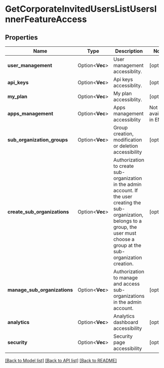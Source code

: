 # GetCorporateInvitedUsersListUsersInnerFeatureAccess

## Properties

Name | Type | Description | Notes
------------ | ------------- | ------------- | -------------
**user_management** | Option<**Vec<String>**> | User management accessiblity. | [optional]
**api_keys** | Option<**Vec<String>**> | Api keys accessiblity. | [optional]
**my_plan** | Option<**Vec<String>**> | My plan accessiblity. | [optional]
**apps_management** | Option<**Vec<String>**> | Apps management accessiblity | Not available in ENTv2 | [optional]
**sub_organization_groups** | Option<**Vec<String>**> | Group creation, modification or deletion accessibility | [optional]
**create_sub_organizations** | Option<**Vec<String>**> | Authorization to create sub-organization in the admin account. If the user creating the sub-organization, belongs to a group, the user must choose a group at the sub-organization creation. | [optional]
**manage_sub_organizations** | Option<**Vec<String>**> | Authorization to manage and access sub-organizations in the admin account. | [optional]
**analytics** | Option<**Vec<String>**> | Analytics dashboard accessibility | [optional]
**security** | Option<**Vec<String>**> | Security page accessibility | [optional]

[[Back to Model list]](../README.md#documentation-for-models) [[Back to API list]](../README.md#documentation-for-api-endpoints) [[Back to README]](../README.md)


